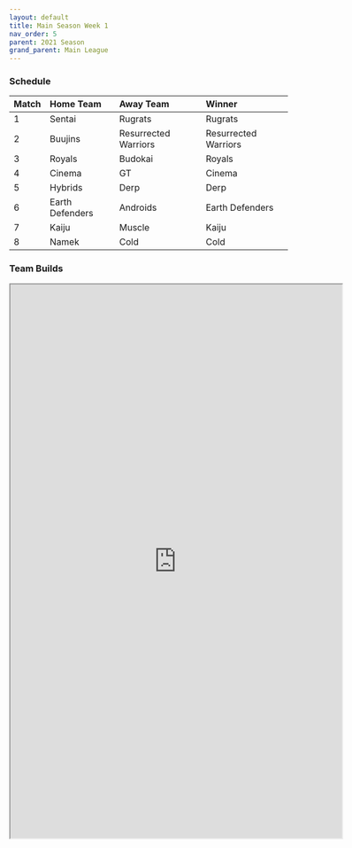 ```yaml
---
layout: default
title: Main Season Week 1
nav_order: 5
parent: 2021 Season
grand_parent: Main League
---
```

### Schedule

|Match          |  Home Team            | Away Team        | Winner          |
| :-------------| :---------------------| :----------------| :---------------|
| 1             | Sentai                | Rugrats           | Rugrats                |
| 2             | Buujins               | Resurrected Warriors         | Resurrected Warriors                |
| 3             | Royals                | Budokai            | Royals                |
| 4             | Cinema                | GT                 | Cinema                |
| 5             | Hybrids               | Derp               | Derp               |
| 6             | Earth Defenders       | Androids           | Earth Defenders                |
| 7             | Kaiju                 | Muscle             | Kaiju                | 
| 8             | Namek                 | Cold               | Cold                |


### Team Builds 
<iframe width=600 height=1000 scrolling="yes" src="https://docs.google.com/document/d/e/2PACX-1vSXUmEHUkwkbQkVwEmdfQrd98-X03qwZVuWnTXTGsYpCXp5Axtm2qN9Mzsrwg7U8cZ1uTxXy5M3oD6K/pub?embedded=true"></iframe>	 	 	 	 	 	 	 